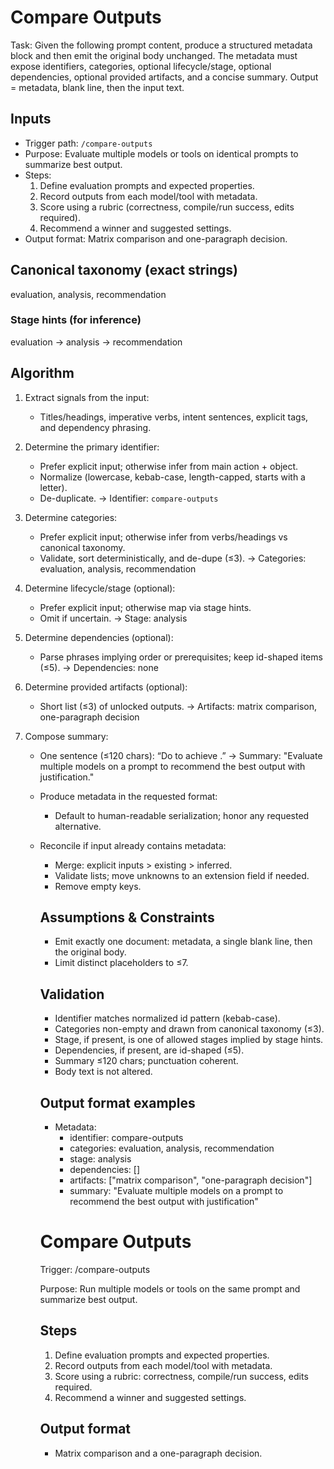 # Compare Outputs

Task: Given the following prompt content, produce a structured metadata block and then emit the original body unchanged. The metadata must expose identifiers, categories, optional lifecycle/stage, optional dependencies, optional provided artifacts, and a concise summary. Output = metadata, blank line, then the input text.

## Inputs

- Trigger path: `/compare-outputs`
- Purpose: Evaluate multiple models or tools on identical prompts to summarize best output.
- Steps:
  1. Define evaluation prompts and expected properties.
  2. Record outputs from each model/tool with metadata.
  3. Score using a rubric (correctness, compile/run success, edits required).
  4. Recommend a winner and suggested settings.
- Output format: Matrix comparison and one-paragraph decision.

## Canonical taxonomy (exact strings)

evaluation, analysis, recommendation

### Stage hints (for inference)

evaluation → analysis → recommendation

## Algorithm

1. Extract signals from the input:
   - Titles/headings, imperative verbs, intent sentences, explicit tags, and dependency phrasing.
2. Determine the primary identifier:
   - Prefer explicit input; otherwise infer from main action + object.
   - Normalize (lowercase, kebab-case, length-capped, starts with a letter).
   - De-duplicate.
     → Identifier: `compare-outputs`

3. Determine categories:
   - Prefer explicit input; otherwise infer from verbs/headings vs canonical taxonomy.
   - Validate, sort deterministically, and de-dupe (≤3).
     → Categories: evaluation, analysis, recommendation

4. Determine lifecycle/stage (optional):
   - Prefer explicit input; otherwise map via stage hints.
   - Omit if uncertain.
     → Stage: analysis

5. Determine dependencies (optional):
   - Parse phrases implying order or prerequisites; keep id-shaped items (≤5).
     → Dependencies: none

6. Determine provided artifacts (optional):
   - Short list (≤3) of unlocked outputs.
     → Artifacts: matrix comparison, one-paragraph decision

7. Compose summary:
   - One sentence (≤120 chars): “Do <verb> <object> to achieve <outcome>.”
     → Summary: "Evaluate multiple models on a prompt to recommend the best output with justification."

8. Produce metadata in the requested format:
   - Default to human-readable serialization; honor any requested alternative.

9. Reconcile if input already contains metadata:
   - Merge: explicit inputs > existing > inferred.
   - Validate lists; move unknowns to an extension field if needed.
   - Remove empty keys.

## Assumptions & Constraints

- Emit exactly one document: metadata, a single blank line, then the original body.
- Limit distinct placeholders to ≤7.

## Validation

- Identifier matches normalized id pattern (kebab-case).
- Categories non-empty and drawn from canonical taxonomy (≤3).
- Stage, if present, is one of allowed stages implied by stage hints.
- Dependencies, if present, are id-shaped (≤5).
- Summary ≤120 chars; punctuation coherent.
- Body text is not altered.

## Output format examples

- Metadata:
  - identifier: compare-outputs
  - categories: evaluation, analysis, recommendation
  - stage: analysis
  - dependencies: []
  - artifacts: ["matrix comparison", "one-paragraph decision"]
  - summary: "Evaluate multiple models on a prompt to recommend the best output with justification"

# Compare Outputs

Trigger: /compare-outputs

Purpose: Run multiple models or tools on the same prompt and summarize best output.

## Steps

1. Define evaluation prompts and expected properties.
2. Record outputs from each model/tool with metadata.
3. Score using a rubric: correctness, compile/run success, edits required.
4. Recommend a winner and suggested settings.

## Output format

- Matrix comparison and a one-paragraph decision.

